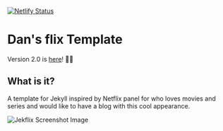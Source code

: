 [![Netlify Status](https://api.netlify.com/api/v1/badges/5f205b3a-73c2-472c-b052-82b95bdf36b7/deploy-status)](https://app.netlify.com/sites/sleepy-bhabha-00eedf/deploys)

# Dan's flix Template

Version 2.0 is [here](https://github.com/thiagorossener/jekflix-template#v200)! 🎉🎊

## What is it?

A template for Jekyll inspired by Netflix panel for who loves movies and series and would like to have a blog with this cool appearance.

![Jekflix Screenshot Image](https://res.cloudinary.com/dm7h7e8xj/image/upload/v1566390829/jekflix-screenshot-2_zfiog2.jpg)
